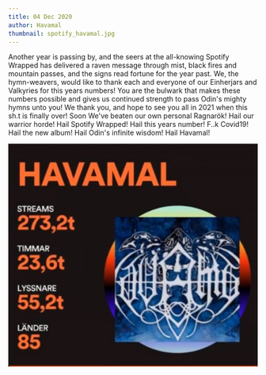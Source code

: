 ```yaml
---
title: 04 Dec 2020
author: Havamal
thumbnail: spotify_havamal.jpg
---
```


Another year is passing by, and the seers at the all-knowing Spotify Wrapped has delivered a raven message through mist, black fires and mountain passes, and the signs read fortune for the year past.
We, the hymn-weavers, would like to thank each and everyone of our Einherjars and Valkyries for this years numbers! You are the bulwark that makes these numbers possible and gives us continued strength to pass Odin's mighty hymns unto you!
We thank you, and hope to see you all in 2021 when this sh.t is finally over! Soon We've beaten our own personal Ragnarök!
Hail our warrior horde! Hail Spotify Wrapped! Hail this years number! F..k Covid19! Hail the new album! Hail Odin's infinite wisdom! Hail Havamal!

![spotify_havamal.jpg](./spotify_havamal.jpg)

